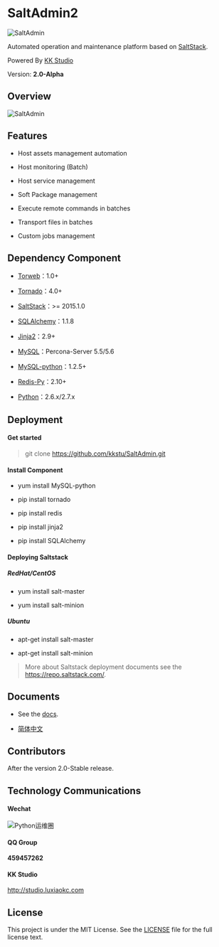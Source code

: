 SaltAdmin2
=========

![SaltAdmin](https://github.com/luxiaok/SaltAdmin/raw/master/static/images/SaltAdminLogo.jpg)

Automated operation and maintenance platform based on [SaltStack](https://github.com/saltstack/salt).

Powered By [KK Studio](http://github.com/kkstu)

Version: **2.0-Alpha**


## Overview

![SaltAdmin](http://git.luxiaok.com:82/xiaok/SaltAdmin/src/master/static/img/screenshot/login.jpg)


## Features

- Host assets management automation

- Host monitoring (Batch)

- Host service management

- Soft Package management

- Execute remote commands in batches

- Transport files in batches

- Custom jobs management


## Dependency Component

- [Torweb](https://github.com/kkstu/Torweb)：1.0+

- [Tornado](http://www.tornadoweb.org/)：4.0+

- [SaltStack](https://github.com/saltstack/salt)：>= 2015.1.0

- [SQLAlchemy](http://www.sqlalchemy.org/)：1.1.8

- [Jinja2](http://jinja.pocoo.org/)：2.9+

- [MySQL](http://www.percona.com/)：Percona-Server 5.5/5.6

- [MySQL-python](http://pypi.python.org/pypi/MySQL-python)：1.2.5+

- [Redis-Py](https://github.com/andymccurdy/redis-py)：2.10+

- [Python](http://www.python.org)：2.6.x/2.7.x


## Deployment

#### Get started

> git clone https://github.com/kkstu/SaltAdmin.git

#### Install Component

- yum install MySQL-python

- pip install tornado

- pip install redis

- pip install jinja2

- pip install SQLAlchemy

#### Deploying Saltstack

##### RedHat/CentOS

-  yum install salt-master

-  yum install salt-minion

##### Ubuntu

- apt-get install salt-master

- apt-get install salt-minion

> More about Saltstack deployment documents see the https://repo.saltstack.com/.


## Documents

- See the [docs](docs).

- [简体中文](README.md)


## Contributors

After the version 2.0-Stable release.


## Technology Communications

#### Wechat

![Python运维圈](https://github.com/luxiaok/SaltAdmin/raw/master/static/images/ops_circle_qrcode.jpg)

#### QQ Group

**459457262**


#### KK Studio

http://studio.luxiaokc.com


## License

This project is under the MIT License. See the [LICENSE](http://git.luxiaok.com:82/xiaok/SaltAdmin/src/master/LICENSE) file for the full license text.